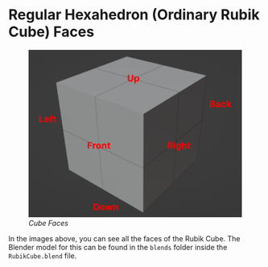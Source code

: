 # Regular Hexahedron (Ordinary Rubik Cube) Faces

<figure>
    <img src="../../../../../../blends/Cube.png"
         alt="Cube"
         title="Cube"
         width="500"
    >
    <figcaption><i>Cube Faces</i></figcaption>
</figure>

In the images above, you can see all the faces of the Rubik Cube. The Blender model for this can be found in the `blends` folder inside the `RubikCube.blend` file.